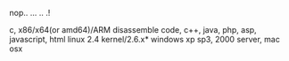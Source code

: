 nop..
...
..
.!

c, x86/x64(or amd64)/ARM disassemble code, c++, java, php, asp, javascript, html
linux 2.4 kernel/2.6.x*
windows xp sp3, 2000 server, mac osx
